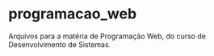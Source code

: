 # programacao_web
Arquivos para a matéria de Programação Web, do curso de Desenvolvimento de Sistemas.
